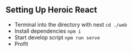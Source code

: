 ## Setting Up Heroic React
* Terminal into the directory with nest `cd ./web`
* Install dependencies `npm i`
* Start develop script `npm run serve`
* Profit
